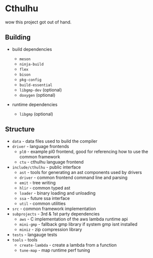 # Cthulhu
wow this project got out of hand.

## Building

* build dependencies
  * `meson`
  * `ninja-build`
  * `flex`
  * `bison`
  * `pkg-config`
  * `build-essential`
  * `libgmp-dev` (optional)
  * `doxygen` (optional)

* runtime dependencies
  * `libgmp` (optional)

## Structure

* `data` - data files used to build the compiler
* `driver` - language frontends
  * `pl0` - example pl0 frontend, good for referencing how to use the common framework
  * `ctu` - cthulhu language frontend
* `include/cthulhu` - public interface
  * `ast` - tools for generating an ast components used by drivers
  * `driver` - common frontend command line and parsing
  * `emit` - tree writing
  * `hlir` - common typed ast
  * `loader` - binary loading and unloading
  * `ssa` - future ssa interface
  * `util` - common utilities
* `src` - common framework implementation
* `subprojects` - 3rd & 1st party dependencies
  * `aws` - C implementation of the aws lambda runtime api
  * `mini-gmp` - fallback gmp library if system gmp isnt installed
  * `miniz` - zip compression library
* `tests` - langauge tests
* `tools` - tools
  * `create-lambda` - create a lambda from a function
  * `tune-map` - map runtime perf tuning
  